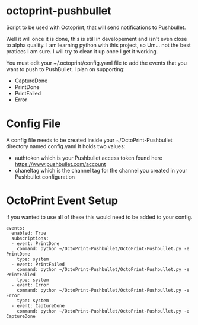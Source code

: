 octoprint-pushbullet
====================

Script to be used with Octoprint, that will send notifications to Pushbullet.

Well it will once it is done, this is still in developement and isn't even close to alpha quality.
I am learning python with this project, so Um... not the best pratices I am sure. 
I will try to clean it up once I get it working. 

You must edit your ~/.octoprint/config.yaml file to add the events that you want to push to PushBullet.
I plan on supporting:
- CaptureDone
- PrintDone
- PrintFailed
- Error

Config File
============
A config file needs to be created inside your ~/OctoPrint-Pushbullet directory named config.yaml
It holds two values:
- authtoken 
  which is your Pushbullet access token found here https://www.pushbullet.com/account
- chaneltag
  which is the channel tag for the channel you created in your Pushbullet configuration
  
OctoPrint Event Setup
=======================
if you wanted to use all of these this would need to be added to your config.
```
events:
  enabled: True
  subscriptions:
  - event: PrintDone
    command: python ~/OctoPrint-Pushbullet/OctoPrint-Pushbullet.py -e PrintDone
    type: system
  - event: PrintFailed
    command: python ~/OctoPrint-Pushbullet/OctoPrint-Pushbullet.py -e PrintFailed
    type: system
  - event: Error
    command: python ~/OctoPrint-Pushbullet/OctoPrint-Pushbullet.py -e Error
    type: system
  - event: CaptureDone
    command: python ~/OctoPrint-Pushbullet/OctoPrint-Pushbullet.py -e CaptureDone
```
